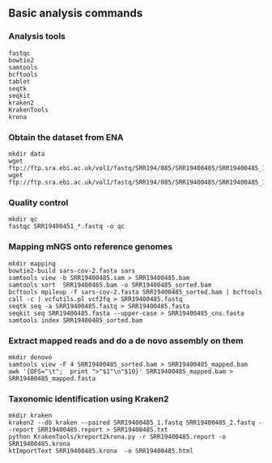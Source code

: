 ## Basic analysis commands

### Analysis tools

```
fastqc
bowtie2
samtools
bcftools
tablet
seqtk
seqkit
kraken2
KrakenTools
krona
```

### Obtain the dataset from ENA

```
mkdir data
wget ftp://ftp.sra.ebi.ac.uk/vol1/fastq/SRR194/085/SRR19400485/SRR19400485_1.fastq.gz
wget ftp://ftp.sra.ebi.ac.uk/vol1/fastq/SRR194/085/SRR19400485/SRR19400485_1.fastq.gz
```

### Quality control

```
mkdir qc
fastqc SRR19400451_*.fastq -o qc
```

### Mapping mNGS onto reference genomes

```
mkdir mapping
bowtie2-build sars-cov-2.fasta sars
samtools view -b SRR19400485.sam > SRR19400485.bam
samtools sort  SRR19400485.bam -o SRR19400485_sorted.bam
bcftools mpileup -f sars-cov-2.fasta SRR19400485_sorted.bam | bcftools call -c | vcfutils.pl vcf2fq > SRR19400485.fastq
seqtk seq -a SRR19400485.fastq > SRR19400485.fasta
seqkit seq SRR19400485.fasta --upper-case > SRR19400485_cns.fasta
samtools index SRR19400485_sorted.bam
```

### Extract mapped reads and do a de novo assembly on them

```
mkdir denovo
samtools view -F 4 SRR19400485_sorted.bam > SRR19400485_mapped.bam
awk '{OFS="\t";  print ">"$1"\n"$10}' SRR19400485_mapped.bam > SRR19400485_mapped.fasta
```

### Taxonomic identification using Kraken2

```
mkdir kraken
kraken2 --db kraken --paired SRR19400485_1.fastq SRR19400485_2.fastq --report SRR19400485.report > SRR19400485.txt
python KrakenTools/kreport2krona.py -r SRR19400485.report -o SRR19400485.krona 
ktImportText SRR19400485.krona  -o SRR19400485.html
```
